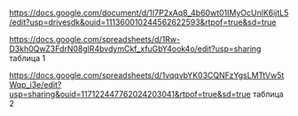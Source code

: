 https://docs.google.com/document/d/1I7P2xAq8_4b60wt01IMyOcUnlK6ijtL5/edit?usp=drivesdk&ouid=111360010244562622593&rtpof=true&sd=true

https://docs.google.com/spreadsheets/d/1Rw-D3kh0QwZ3FdrN08glR4bvdymCkf_xfuGbY4ook4o/edit?usp=sharing таблица 1

https://docs.google.com/spreadsheets/d/1vqqvbYK03CQNFzYgsLMTtVw5tWqp_i3e/edit?usp=sharing&ouid=117122447762024203041&rtpof=true&sd=true таблица 2
